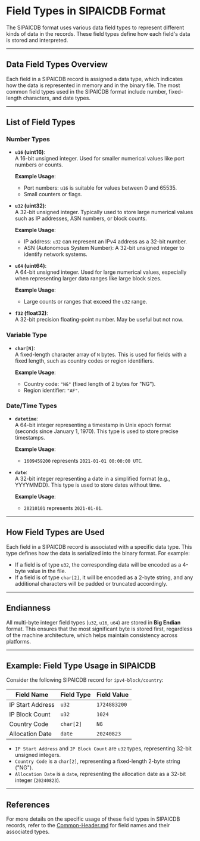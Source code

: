 # Field Types in SIPAICDB Format

The SIPAICDB format uses various data field types to represent different kinds of data in the records. These field types define how each field's data is stored and interpreted.

---

## Data Field Types Overview

Each field in a SIPAICDB record is assigned a data type, which indicates how the data is represented in memory and in the binary file. The most common field types used in the SIPAICDB format include number, fixed-length characters, and date types.

---

## List of Field Types

### Number Types

- **`u16` (uint16)**:  
  A 16-bit unsigned integer. Used for smaller numerical values like port numbers or counts.

  **Example Usage**:
  - Port numbers: `u16` is suitable for values between 0 and 65535.
  - Small counters or flags.

- **`u32` (uint32)**:  
  A 32-bit unsigned integer. Typically used to store large numerical values such as IP addresses, ASN numbers, or block counts.

  **Example Usage**:
  - IP address: `u32` can represent an IPv4 address as a 32-bit number.
  - ASN (Autonomous System Number): A 32-bit unsigned integer to identify network systems.

- **`u64` (uint64)**:  
  A 64-bit unsigned integer. Used for large numerical values, especially when representing larger data ranges like large block sizes.

  **Example Usage**:
  - Large counts or ranges that exceed the `u32` range.

- **`f32` (float32)**:  
  A 32-bit precision floating-point number. May be useful but not now.

### Variable Type

- **`char[N]`**:  
  A fixed-length character array of `N` bytes. This is used for fields with a fixed length, such as country codes or region identifiers.

  **Example Usage**:
  - Country code: `"NG"` (fixed length of 2 bytes for "NG").
  - Region identifier: `"AF"`.

### Date/Time Types

- **`datetime`**:  
  A 64-bit integer representing a timestamp in Unix epoch format (seconds since January 1, 1970). This type is used to store precise timestamps.

  **Example Usage**:
  - `1609459200` represents `2021-01-01 00:00:00 UTC`.

- **`date`**:  
  A 32-bit integer representing a date in a simplified format (e.g., YYYYMMDD). This type is used to store dates without time.

  **Example Usage**:
  - `20210101` represents `2021-01-01`.

---

## How Field Types are Used

Each field in a SIPAICDB record is associated with a specific data type. This type defines how the data is serialized into the binary format. For example:

- If a field is of type `u32`, the corresponding data will be encoded as a 4-byte value in the file.
- If a field is of type `char[2]`, it will be encoded as a 2-byte string, and any additional characters will be padded or truncated accordingly.

---

## Endianness

All multi-byte integer field types (`u32`, `u16`, `u64`) are stored in **Big Endian** format. This ensures that the most significant byte is stored first, regardless of the machine architecture, which helps maintain consistency across platforms.

---

## Example: Field Type Usage in SIPAICDB

Consider the following SIPAICDB record for `ipv4-block/country`:

| Field Name       | Field Type | Field Value  |
|------------------|------------|--------------|
| IP Start Address | `u32`      | `1724883200` |
| IP Block Count   | `u32`      | `1024`       |
| Country Code     | `char[2]`  | `NG`         |
| Allocation Date  | `date`     | `20240823`   |

- `IP Start Address` and `IP Block Count` are `u32` types, representing 32-bit unsigned integers.
- `Country Code` is a `char[2]`, representing a fixed-length 2-byte string ("NG").
- `Allocation Date` is a `date`, representing the allocation date as a 32-bit integer (`20240823`).

---

## References

For more details on the specific usage of these field types in SIPAICDB records, refer to the [Common-Header.md](./Common-Header.md) for field names and their associated types.

